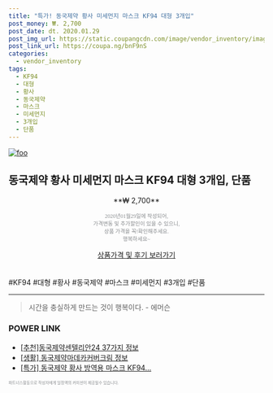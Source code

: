 ```yaml
--- 
title: "특가! 동국제약 황사 미세먼지 마스크 KF94 대형 3개입" 
post_money: ₩. 2,700 
post_date: dt. 2020.01.29 
post_img_url: https://static.coupangcdn.com/image/vendor_inventory/images/2018/01/05/13/2/3389d668-006f-4cf3-b6c2-89f0f08ccf72.jpg 
post_link_url: https://coupa.ng/bnF9nS 
categories: 
  - vendor_inventory 
tags: 
  - KF94 
  - 대형 
  - 황사 
  - 동국제약 
  - 마스크 
  - 미세먼지 
  - 3개입 
  - 단품 
--- 
```

[![foo](https://static.coupangcdn.com/image/vendor_inventory/images/2018/01/05/13/2/3389d668-006f-4cf3-b6c2-89f0f08ccf72.jpg)](https://coupa.ng/bnF9nS) 

## 동국제약 황사 미세먼지 마스크 KF94 대형 3개입, 단품 
<p style="text-align: center;">**₩ 2,700**</p> 
<p style="text-align: center;"><span style="color: #898c8f; font-family: Georgia,Times,serif; font-size: 0.75em;">2020년01월29일에 작성되어, <br>가격변동 및 추가할인이 있을 수 있으니,<br> 상품 가격을 꼭!확인해주세요.<br>행복하세요~</span> 
</p>	 
<div markdown="0" style="text-align: center;"><a href="https://coupa.ng/bnF9nS" class="btn btn--success">상품가격 및 후기 보러가기</a></div> 
<br><br> 
  #KF94 #대형 #황사 #동국제약 #마스크 #미세먼지 #3개입 #단품 
<hr> 

> 시간을 충실하게 만드는 것이 행복이다. - 에머슨 


### POWER LINK

* <a href="https://blog.naver.com/fasyy4321/221784570595" target="_blank">[추천]동국제약센텔리안24 37가지 정보</a>
* <a href="https://blog.naver.com/fasyy4321/221765481728" target="_blank"> [생활] 동국제약마데카커버크림 정보 </a>
* <a href="https://blog.naver.com/santokki14/221788784157" target="_blank">[특가] 동국제약 황사 방역용 마스크 KF94...</a>

<span style="color: #898c8f; font-family: Georgia,Times,serif; font-size: 0.55em;">파트너스활동으로 작성자에게 일정액의 커미션이 제공될수 있습니다.</span> 
